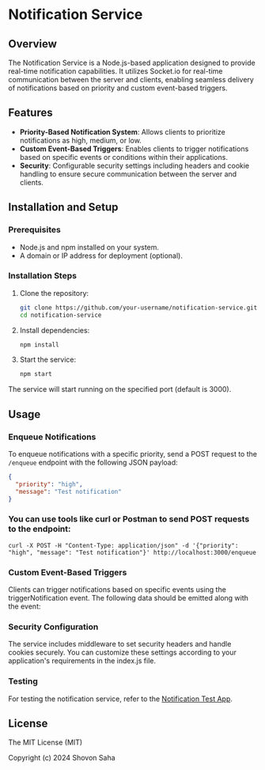 # Notification Service

## Overview

The Notification Service is a Node.js-based application designed to provide real-time notification capabilities. It utilizes Socket.io for real-time communication between the server and clients, enabling seamless delivery of notifications based on priority and custom event-based triggers.

## Features

- **Priority-Based Notification System**: Allows clients to prioritize notifications as high, medium, or low.
- **Custom Event-Based Triggers**: Enables clients to trigger notifications based on specific events or conditions within their applications.
- **Security**: Configurable security settings including headers and cookie handling to ensure secure communication between the server and clients.

## Installation and Setup

### Prerequisites

- Node.js and npm installed on your system.
- A domain or IP address for deployment (optional).

### Installation Steps

1. Clone the repository:

    ```bash
    git clone https://github.com/your-username/notification-service.git
    cd notification-service
    ```

2. Install dependencies:

    ```bash
    npm install
    ```

3. Start the service:

    ```bash
    npm start
    ```

The service will start running on the specified port (default is 3000).

## Usage

### Enqueue Notifications

To enqueue notifications with a specific priority, send a POST request to the `/enqueue` endpoint with the following JSON payload:

```json
{
  "priority": "high",
  "message": "Test notification"
}
```

### You can use tools like curl or Postman to send POST requests to the endpoint:
```
curl -X POST -H "Content-Type: application/json" -d '{"priority": "high", "message": "Test notification"}' http://localhost:3000/enqueue
```
### Custom Event-Based Triggers
Clients can trigger notifications based on specific events using the triggerNotification event. The following data should be emitted along with the event:


### Security Configuration
The service includes middleware to set security headers and handle cookies securely. You can customize these settings according to your application's requirements in the index.js file.

### Testing
For testing the notification service, refer to the [Notification Test App](https://github.com/theshovonsaha/ss-notification-test-app).
## License

The MIT License (MIT)

Copyright (c) 2024 Shovon Saha
